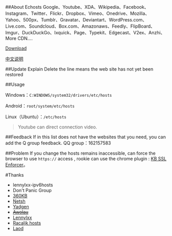 ##About Echosts
Google、Youtube、XDA、Wikipedia、Facebook、Instagram、Twitter、Flickr、Dropbox、Vimeo、Onedrive、Mozilla、Yahoo、500px、Tumblr、Gravatar、Deviantart、WordPress.com、Live.com、Soundcloud、Box.com、Amazonaws、Feedly、FlipBoard、Imgur、DuckDuckGo、Ixquick、Page、Typekit、Edgecast、V2ex、Anzhi、More CDN....

[Download](https://github.com/izuolan/echosts/archive/master.zip)


[中文说明](https://github.com/izuolan/echosts/blob/master/README_zh_CN.md)

##Update Explain
Delete the line means the web site has not yet been restored


##Usage


Windows：`C:WINDOWS/system32/drivers/etc/hosts`


Android：`root/system/etc/hosts`


Linux（Ubuntu）：`/etc/hosts`


> Youtube can direct connection video.


##Feedback
If in this list does not have the websites that you need, you can add the Q group feedback. QQ group：162157583


##Problem
If you change the hosts remains inaccessible, can force the browser to use `https://` access , rookie can use the chrome plugin : [KB SSL Enforcer](https://chrome.google.com/webstore/detail/kb-ssl-enforcer/flcpelgcagfhfoegekianiofphddckof)。


#Thanks
* lennylxx-ipv6hosts
* Don't Panic Group
* [360KB](http://www.360kb.com/kb/2_122.html)
* [Netsh](http://serve.netsh.org/pub/ipv4-hosts/)
* [Yadgen](http://blog.yadgen.com/?page_id=585)
* ~~[Awolau](http://www.awolau.com/hosts/google-hosts.html)~~
* [Lennylxx](https://raw.githubusercontent.com/lennylxx/ipv6-hosts/master/hosts)
* [Racaljk hosts](https://github.com/racaljk/hosts)
* [Laod](http://laod.cn/hosts/2015-google-hosts.html)
